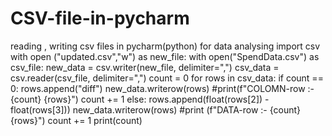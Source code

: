 # CSV-file-in-pycharm
reading , writing csv files in pycharm(python) for data analysing
import csv
with open ("updated.csv","w") as new_file:
    with open("SpendData.csv") as csv_file:
        new_data = csv.writer(new_file, delimiter=",")
        csv_data = csv.reader(csv_file, delimiter=",")
        count = 0
        for rows in csv_data:
            if count == 0:
                rows.append("diff")
                new_data.writerow(rows)
                #print(f"COLOMN-row :- {count}  {rows}")
                count += 1
            else:
                rows.append(float(rows[2]) - float(rows[3]))
                new_data.writerow(rows)
                #print (f"DATA-row :- {count}  {rows}")
                count += 1
        print(count)
